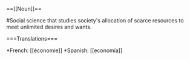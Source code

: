 ==[[Noun]]==

#Social science that studies society's allocation of scarce resources to meet unlimited desires and wants.

===Translations===

*French: [[économie]]
*Spanish: [[economía]]